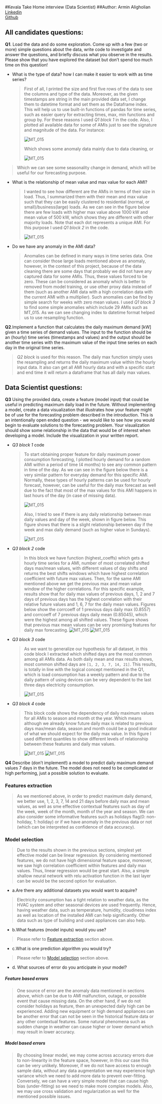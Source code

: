 #Kevala Take Home interview (Data Scientist)
##Author: Armin Aligholian
[Linkedin](https://www.linkedin.com/in/arminaligholian/)
\
[Github](https://github.com/arminalgln/Interview/tree/main/interview_kevala)

## All candidates questions:
**Q1**. Load the data and do some exploration. Come up with a few (two or more) simple
questions about the data, write code to investigate and answer the questions, and briefly
discuss what you observe in the results. Please show that you have explored the dataset
but don’t spend too much time on this question!

* What is the type of data? how I can make it easier to work with as time series?
    > First of all, I printed the size and first five rows of the data to see the columns and type of the data. 
  > Moreover, as the given timestamps are string in the main provided data set, I change them to datetime format and 
  > set them as the Dataframe index. This will help us to use built-in functions of pandas for time series, such as 
  > easier query for extracting times, max, min functions and group by. For these reasons I used *Q1 block 1* in the code.
  > Also, I plotted all available data for some of AMIs just to see the signature and magnitude of the data. For instance:
  > 
  > ![MT_015](pics/MT_015.png)
  > 
  > Which shows some anomaly data mainly due to data cleaning, or
  > 
  > ![MT_015](pics/MT_020.png)
  > 
> Which we can see some seasonality change in demand, which will be useful for our forecasting purpose.
  

* What is the relationship of mean value and max value for each AMI?
  > I wanted to see how different are the AMIs in terms of their size in load. Thus, I summarized them with their mean
  > and max value such that they can be easily clustered to residential (normal, or small)/business(large) loads. 
  > As we can see in the figure below there are few loads with higher max value above 1000 kW and mean value of 500 kW,
  > which shows they are different with other majority loads. Note that each dot represents a unique AMI.
  > For this purpose I used *Q1 block 2* in the code. 
  > 
  > ![MT_015](pics/max_mean_all.png)
  > 


* Do we have any anomaly in the AMI data?
  >Anomalies can be defined in many ways in time series data. One can consider those large loads mentioned above as anomaly,
  > however, in the context of this project, because of the data cleaning there are some days that probably we did not
  > have any captured data for some AMIs. Thus, these values forced to be zero. These can be considered as anomaly which
  > is better to removed from model training, or use other proxy data instead of them (such as another AMI data with a 
  > high correlation data with the current AMI with a multiplier). Such anomalies can be find by simple search for 
  > weeks with zero mean values. I used  *Q1 block 3* to find some simple anomalies which include 29 AMIs such as MT_015.
  > As we can see changing index to datetime format helped us to use resampling function.



**Q2**.Implement a function that calculates the daily maximum demand [kW] given a time
series of demand values. The input to the function should be an (hourly) time series
(timestamps and values) and the output should be another time series with the maximum
value of the input time series on each day in the original time series.

  >  *Q2 block* is used for this reason. The daily max function simply uses the resampling and returns the daily
  > maximum value within the hourly input data. It also can get all AMI hourly data and with a specific start and end time
  > it will return a dataframe that has all daily max values.
  > 

## Data Scientist questions:

**Q3** Using the provided data, create a feature (model input) that could be useful in predicting
maximum daily load in the future. Without implementing a model, create a data
visualization that illustrates how your feature might be of use for the forecasting problem
described in the introduction. This is an intentionally open ended question - we would
like to see how you would begin to evaluate solutions to the forecasting problem. Your
visualization should show some relationship in the data that would be of interest when
developing a model. Include the visualization in your written report.

* *Q3 block 1* code 
  
  >To start obtaining proper feature for daily maximum power consumption forecasting, I plotted hourly demand for a random
  > AMI within a period of time (4 months) to see any common pattern in time of the day. As we can see in the figure below
  > there is a very similar pattern for everyday demand for this specific AMI. Normally, these types of hourly patterns 
  > can be used for hourly forecast, however, can be useful for the daily max forecast as well due to the fact that most 
  > of the max values for this AMI happens in last hours of the day (in case of missing data).
  > 
  > ![MT_015](pics/pattern.png)
  > 
  > Also, I tried to see if there is any daily relationship between max daily values and day of the week, shown in figure 
  > below. This figure shows that there is a slight relationship between day if the week and max daily demand (such as 
  > higher value in Sundays). 
  > 
  > ![MT_015](pics/dailymax.png)


* *Q3 block 2* code 
  
  >In this block we have function (highest_coeffs) which gets a hourly time series for a AMI, number of most correlated
  > shifted days max/mean values, with different values of day shifts and returns the best shifts windows which have highest 
  > correlation coefficient with future max values. Then, for the same AMI mentioned above we get the previous max and
  > mean value window of the higher correlations. For this specific example, results show that for daily max values of previous
  >days, 1, 2 and 7 days of previous days has the highest correlation with their relative future values and 1, 6, 7 for
  > the daily mean values. Figures below show the corrcoeff of 1 previous days daily max (0.8557) and 
  > corrcoeff of 7 previous days daily mean (0.85045), which were the highest among all shifted values.
  > These figure shows that previous max mean values can be very promising features for daily max forecasting.
  > ![MT_015](pics/maxcoeff1.png)
  > ![MT_015](pics/meancoeff7.png)


* *Q3 block 3* code 
  
  >As we want to generalize our hypothesis for all dataset, in this code block I extracted which shifted days are 
  > the most common among all AMIs data. As both daily mean and max results shows, most common shifted days are
  > `[1, 2, 3, 7, 14, 21]`. This results, is totally in line with the logical concept mentioned in the Q1, which is 
  > load consumption has a weekly pattern and due to the daily pattern of using devices can be very dependent to the 
  > last three days electricity consumption.
  > 
  > ![MT_015](pics/allshifteddays.png)


* *Q3 block 4* code 
  
  >This block code shows the dependency of daily maximum values for all AMIs to season and month ot the year. Which means 
  > although we already know future daily max is related to previous days max/mean data, season and month could be a good 
  > indicator of what we should expect for the daily max value. In this figure I used different quantiles to show 
  > different levels of relationship between these features and daily max values.
  > 
  > ![MT_015](pics/months.png)
  > ![MT_015](pics/seasons.png)

**Q4** Describe (don’t implement!) a model to predict daily maximum demand values 7 days in
the future. The model does not need to be complicated or high performing, just a
possible solution to evaluate.

  ### Features extraction
  >As we mentioned above, in order to predict maximum daily demand, we better use, 1, 2, 3, 7, 14 and 21 days before 
  > daily max and mean values, as well as sme effective contextual features such as day of the week, week of the month,
  > month of the year and season. We can also consider some informative features such as holidays flag(0: non-holiday, 
  > 1: holiday) or if we have anomaly in the previous data or not (which can be interpreted as confidence of data accuracy).
  
   ### Model selection
  >Due to the results shown in the previous sections, simplest yet effective model can be linear regression. By considering
  >mentioned features, we do not have high dimensional feature space, moreover, we saw high correlation coefficient within
  > features and daily max values. Thus, linear regression would be great start. Also, a simple shallow neural network 
  > with relu activation function in the last layer can be would be the second option for evaluation.
  
- a.Are there any additional datasets you would want to acquire?
>Electricity consumption has a tight relation to weather data, as the HVAC system and other seasonal devices are used 
> frequently. Hence, having weather data, such as temperature, humidity, cloudiness index as well as location of the 
> installed AMI can help significantly. Other data such as type of building and used appliances can also help.
> 

- b.What features (model inputs) would you use?
>Please refer to [Feature extraction](#features-extraction) section above.

- c.What is one prediction algorithm you would try?
>Please refer to [Model selection](#model-selection) section above.

- d. What sources of error do you anticipate in your model?

##### Feature based errors
>One source of error are the anomaly data mentioned in sections above, which can be due to AMI malfunction, outage, or
> possible event that cause missing data. On the other hand, if we do not consider holidays as feature, then an unexpected 
> daily high can be experienced. Adding new equipment or high demand appliances can be another error that can not be seen 
> in the historical feature data or any other contextual features. Some natural phenomena such as sudden change in weather
> can cause higher or lower demand which may result in lower accuracy. 
> 
 ##### Model based errors
>By choosing linear model, we may come across accuracy errors due to non-linearity in the feature space, however, 
> in this our case this can be very unlikely. Moreover, if we do not have access to enough sample data, without any data
> augmentation we may experience high variance  which we need to add more data to prevent over-fitting. Conversely, 
> we can have a very simple model that can cause high bias (under-fitting) so we need to make more complex models. Also,
> we may use cross validation and regularization as well for the mentioned possible issues.
